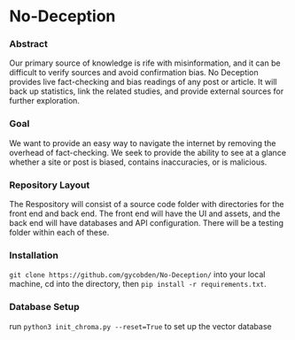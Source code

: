# No-Deception
### Abstract
Our primary source of knowledge is rife with misinformation, and it can be difficult to verify sources and avoid confirmation bias. No Deception provides live fact-checking and bias readings of any post or article. It will back up statistics, link the related studies, and provide external sources for further exploration.
### Goal
We want to provide an easy way to navigate the internet by removing the overhead of fact-checking. We seek to provide the ability to see at a glance whether a site or post is biased, contains inaccuracies, or is malicious.
### Repository Layout
The Respository will consist of a source code folder with directories for the front end and back end. The front end will have the UI and assets, and the back end will have databases and API configuration. There will be a testing folder within each of these.

### Installation
```git clone https://github.com/gycobden/No-Deception/``` into your local machine, cd into the directory, then ```pip install -r requirements.txt```.

### Database Setup
run ```python3 init_chroma.py --reset=True``` to set up the vector database
